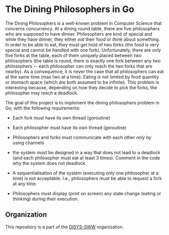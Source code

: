 # The Dining Philosophers in Go


The Dining Philosophers is a well-known problem in Computer Science that concerns concurrency. At a dining round table, there are five philosophers who are supposed to have dinner. Philosophers are kind of special and while they have dinner, they either *eat* their food or *think* about something. In order to be able to eat, they must get hold of two forks (the food is very special and cannot be handled with one fork). Unfortunately, there are only five forks at the table, each of them uniquely placed between two philosophers (the table is round, there is exactly one fork between any two philosophers -- each philosopher can only reach the two forks that are nearby). As a consequence, it is never the case that all philosophers can eat at the same time (max two at a time).  Eating is not limited by food quantity or stomach space (which are both assumed to be infinite). This problem is interesting because, depending on how they decide to pick the forks, the philosopher may reach a deadlock.

The goal of this project is to implement the dining philosophers problem in Go, with the following requirements:

- Each fork must have its own thread (goroutine)

- Each philosopher must have its own thread (goroutine)

- Philosophers and forks must communicate with each other *only* by  using channels

- the system must be designed in a way that does not lead to a deadlock  (and each philosopher must eat at least 3 times).  Comment in the code why the system does not deadlock.

- A sequentialisation of the system (executing only one philosopher at a time) is not acceptable. I.e., philosophers must be able to request a fork at any time.

- Philosophers must display (print on screen) any state change (eating or thinking) during their execution.


## Organization
This repository is a part of the [DISYS-SWW](https://github.com/DISYS-SWW) organization.
